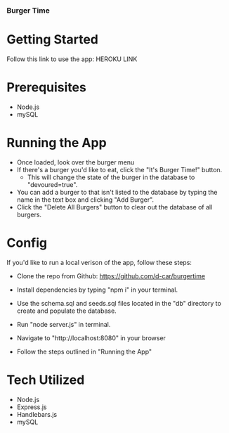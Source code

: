 ### Burger Time ###

# Getting Started

Follow this link to use the app: HEROKU LINK

# Prerequisites
- Node.js
- mySQL

# Running the App
- Once loaded, look over the burger menu
- If there's a burger you'd like to eat, click the "It's Burger Time!" button.
    - This will change the state of the burger in the database to "devoured=true".
- You can add a burger to that isn't listed to the database by typing the name in the text box and clicking "Add Burger".
- Click the "Delete All Burgers" button to clear out the database of all burgers.

# Config
If you'd like to run a local verison of the app, follow these steps:
- Clone the repo from Github: https://github.com/d-car/burgertime

- Install dependencies by typing "npm i" in your terminal.

- Use the schema.sql and seeds.sql files located in the "db" directory to create and populate the database.

- Run "node server.js" in terminal.

- Navigate to "http://localhost:8080" in your browser

- Follow the steps outlined in "Running the App"

# Tech Utilized
- Node.js
- Express.js
- Handlebars.js
- mySQL


